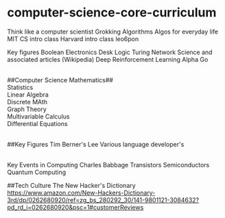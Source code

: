 # computer-science-core-curriculum

Think like a computer scientist
Grokking Algorithms
Algos for everyday life
MIT CS intro class
Harvard intro class
    leo6pon
  
Key figures
Boolean
Electronics
Desk Logic
Turing
Network Science and associated articles (Wikipedia)
Deep Reinforcement Learning
  Alpha Go

<br/>##Computer Science Mathematics##
<br/>Statistics
<br/>Linear Algebra
<br/>Discrete MAth
<br/>Graph Theory
<br/>Multivariable Calculus
<br/>Differential Equations

<br/>##Key Figures
Tim Berner's Lee
Various language developer's

<br/>Key Events in Computing
Charles Babbage
Transistors
Semiconductors
Quantum Computing

##Tech Culture
The New Hacker's Dictionary https://www.amazon.com/New-Hackers-Dictionary-3rd/dp/0262680920/ref=zg_bs_280292_30/141-9801121-3084632?pd_rd_i=0262680920&psc=1#customerReviews
